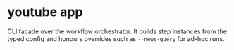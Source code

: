 # youtube app

CLI facade over the workflow orchestrator. It builds step instances from the typed config and honours overrides such as `--news-query` for ad-hoc runs.
